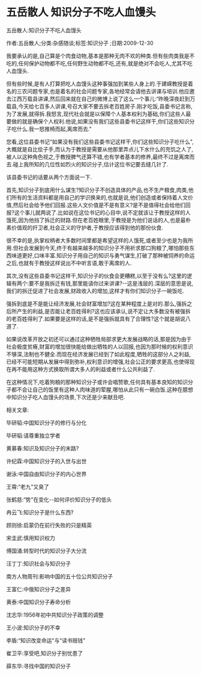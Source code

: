 # 五岳散人  知识分子不吃人血馒头

五岳散人:知识分子不吃人血馒头

作者:五岳散人;分类:杂感随谈;标签:知识分子 ;日期:2009-12-30

我要承认的是,自己算是个肉食动物,基本是那种无肉不欢的种类.但有些肉类我是不吃的,任何保护动物都不吃,任何野生动物都不吃,还有,就是绝对不会吃人,尤其不吃人血馒头.

但有些时候,是有人打算把吃人血馒头这种事强加到某些人身上的.于建嵘教授是着名的三农问题专家,也是着名的社会问题专家,各地经常会请他去讲课与培训.他应邀去江西万载县讲课,然后回来就在自己的微博上说了这么一个事儿:“昨晚深夜赶到万载县,今天给七百多人讲课,号召大家不要去拆老百姓房子.刚才吃饭,县委书记言称,为了发展,就得拆.我怒言,现代社会就是以保障个人基本权利为基础,你们这些人最要做的就是确保个人权利.他说,如果没有我们这些县委书记这样干,你们这些知识分子吃什么.我一怒推椅而起,离席而去."

您看,这位县委书记“如果没有我们这些县委书记这样干,你们这些知识分子吃什么",大概就是自比侩子手,而认为于教授是需要从他那里弄点儿下水什么的充饥之人了,被人以这种角色视之,于教授脾气还算不错,也有学者基本的修养,最终不过是离席而去.碰上我所知的几位性如烈火的知识分子,估计这位书记要去缝几针了.

该县委书记的话要从两个方面说一下.

首先,知识分子到底用什么谋生?知识分子不创造具体的产品,也不生产粮食,肉类,他们所有的生活资料都是用自己的学识换来的,也就是说,他们创造或者保持着人文价值,然后社会给予他们回报.这些人文价值是不是有意义?是不是值得社会给他们回报?这个事儿就两说了.比如说在这位书记的心目中,说不定就该让于教授这样的人饿死,因为他挡了拆迁的财路.但在老百姓眼里,于教授是为他们说话的人,也是最朴素价值观的扞卫者,社会正义的守护者,于教授应该得到他的那份伙食.

很不幸的是,执掌权柄者大多数时间里都是希望这样的人饿死,或者至少也是为我所用.但社会发展到今天,终于有越来越多的知识分子不用祈求那口狗粮了,哪怕那些东西味道更好,口味丰富.知识分子用自己的知识与勇气谋生,打破了那种被饲养的命运之后,也就有于教授这样说出不中听言语,敢于离席的人.

其次,没有这些县委书记这样干,知识分子的伙食会更糟糕,以至于没有么?这里的逻辑有两个:要不是我拆迁有钱,那里能请你过来讲课?--这是浅层的.深层的意思是说,我们的拆迁促进了社会发展,财政收入的增加,这样才有你们知识分子一碗饭吃.

强拆到底是不是能让经济发展,社会财富增加?这在某种程度上是对的.那么,强拆之后所产生的利益,是否能让老百姓得利?这也应该承认,说不定让大多数没有被强拆的老百姓得利了.如果要是这样的话,是不是强拆就具有了合理性?这个就是胡说八道了.

如果说改革开放之初还可以通过这种牺牲局部求更大发展战略的话,那是因为由于社会极度贫瘠,财富的增加很快能给做出牺牲的人以回报,也因为那时候的权利意识不够深,法制也不健全.而现在经济发展已经到了如此程度,牺牲的这部分人之利益,已经不可能短期从发展中得到弥补,权利意识的增强,社会公正的要求更高,也使得现在再不能用这种方式换取所谓大多人的利益或者什么公共利益了.

在这种情况下,吃着狗粮的那种知识分子或许会唱赞歌,任何具有基本良知的知识分子都不会让自己的饭里有这种人肉味道的荤腥,哪怕从此只有一碗白饭.这种在臆想中知识分子吃人血馒头的场景,下次还是少来献丑吧.



相关文章:

毕研韬:中国知识分子的修行与分化

毕研韬:请尊重独立学者

黄慕春:知识及知识分子的末路?

许纪霖:中国知识分子的入世与出世

谢泳:中国自由知识分子的内心世界

王霄:“老九"又臭了

张鹤慈:“势"在变化--如何评价知识分子的低头

冉云飞:知识分子是什么东西?

顾则徐:启蒙仍在前行失败的只是精英

宋圭武:慎用知识权力

傅国涌:转型时代的知识分子大分流

汪丁丁:知识社会与知识分子

南方人物周刊:影响中国的五十位公共知识分子

王富仁:中俄知识分子之差异

黄泰:中国知识分子寿命分析

沈志华:1956年初中共知识分子政策的调整

王小波:知识分子的不幸

李盾:“知识改变命运"与“读书赔钱"

崔卫平:享受吧,知识分子别忧患了

薛东华:寻找中国的知识分子